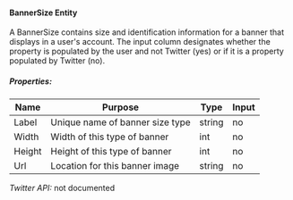#### BannerSize Entity

A BannerSize contains size and identification information for a banner that displays in a user's account. The input column designates whether the property is populated by the user and not Twitter (yes) or if it is a property populated by Twitter (no).

##### Properties:

| Name | Purpose | Type | Input |
|------|---------|------|-------|
| Label | Unique name of banner size type | string | no |
| Width | Width of this type of banner | int | no |
| Height | Height of this type of banner | int | no |
| Url | Location for this banner image | string | no |

*Twitter API:* not documented